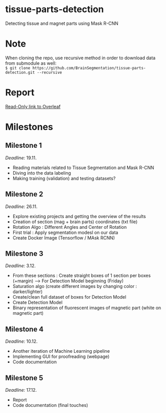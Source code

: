 # tissue-parts-detection
Detecting tissue and magnet parts using Mask R-CNN 

# Note
When cloning the repo, use recursive method in order to download data from submodule as well:  
`$ git clone https://github.com/BrainSegmentation/tissue-parts-detection.git --recursive`

# Report
[Read-Only link to Overleaf](https://www.overleaf.com/read/cqhkjdbxtmbr)

# Milestones

## Milestone 1  
_Deadline:_ 19.11.
- Reading materials related to Tissue Segmentation and Mask R-CNN 
- Diving into the data labeling
- Making training (validation) and testing datasets?

## Milestone 2
_Deadline:_ 26.11. 
- Explore existing projects and getting the overview of the results
- Creation of section (mag + brain parts) coordinates (txt file) 
- Rotation Algo : Different Angles and Center of Rotation
- First trial : Apply segmentation modesl on our data
- Create Docker Image (Tensorflow / MAsk RCNN)

## Milestone 3
_Deadline:_ 3.12. 
- From these sections : Create straight boxes of 1 section per boxes (+margin) --> For Detection Model beginning (Friday)
- Saturation algo (create different images by changing color  : darker/lighter)
- Create/clean full dataset of boxes for Detection Model
- Create Detection Model 
- Binary representation of fluorescent images of magnetic part (white on magnetic part)

## Milestone 4
_Deadline:_ 10.12.
- Another iteration of Machine Learning pipeline
- Implementing GUI for proofreading (webpage)
- Code documentation

## Milestone 5
_Deadline:_ 17.12.
- Report 
- Code documentation (final touches)
